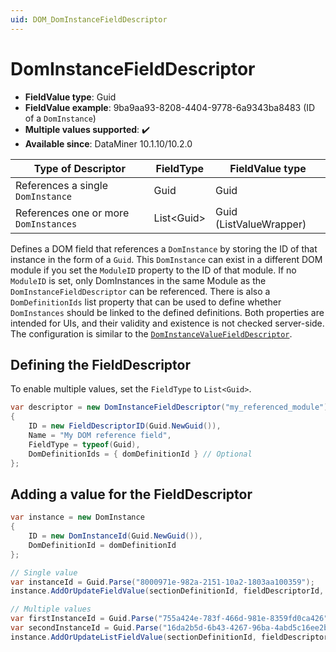 ```yaml
---
uid: DOM_DomInstanceFieldDescriptor
---
```


# DomInstanceFieldDescriptor

- **FieldValue type**: Guid
- **FieldValue example**: 9ba9aa93-8208-4404-9778-6a9343ba8483 (ID of a `DomInstance`)
- **Multiple values supported**: :heavy_check_mark:
- **Available since**: DataMiner 10.1.10/10.2.0

| Type of Descriptor | FieldType | FieldValue type |
|--------------------|-----------|-----------------|
| References a single `DomInstance` | Guid | Guid |
| References one or more `DomInstances` | List\<Guid\> | Guid (ListValueWrapper) |

Defines a DOM field that references a `DomInstance` by storing the ID of that instance in the form of a `Guid`. This `DomInstance` can exist in a different DOM module if you set the `ModuleID` property to the ID of that module. If no `ModuleID` is set, only DomInstances in the same Module as the `DomInstanceFieldDescriptor` can be referenced. There is also a `DomDefinitionIds` list property that can be used to define whether `DomInstances` should be linked to the defined definitions. Both properties are intended for UIs, and their validity and existence is not checked server-side. The configuration is similar to the [`DomInstanceValueFieldDescriptor`](xref:DOM_DomInstanceValueFieldDescriptor).

## Defining the FieldDescriptor

To enable multiple values, set the `FieldType` to `List<Guid>`.

```csharp
var descriptor = new DomInstanceFieldDescriptor("my_referenced_module")
{
    ID = new FieldDescriptorID(Guid.NewGuid()),
    Name = "My DOM reference field",
    FieldType = typeof(Guid), 
    DomDefinitionIds = { domDefinitionId } // Optional
};
```

## Adding a value for the FieldDescriptor

```csharp
var instance = new DomInstance
{
    ID = new DomInstanceId(Guid.NewGuid()),
    DomDefinitionId = domDefinitionId
};

// Single value
var instanceId = Guid.Parse("8000971e-982a-2151-10a2-1803aa100359");
instance.AddOrUpdateFieldValue(sectionDefinitionId, fieldDescriptorId, instanceId);

// Multiple values
var firstInstanceId = Guid.Parse("755a424e-783f-466d-981e-8359fd0ca426");
var secondInstanceId = Guid.Parse("16da2b5d-6b43-4267-96ba-4abd5c16ee2b");
instance.AddOrUpdateListFieldValue(sectionDefinitionId, fieldDescriptorId, new List<Guid> { firstInstanceId, secondInstanceId });
```
